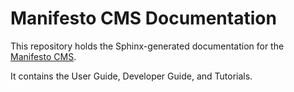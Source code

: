Manifesto CMS Documentation
===========================

This repository holds the Sphinx-generated documentation for the [Manifesto CMS](https://www.manifestocms.com/).

It contains the User Guide, Developer Guide, and Tutorials.
